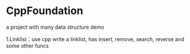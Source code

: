# CppFoundation
a project with many data structure demo

1.Linklist：use cpp write a linklist, has insert, remove, search, reverse and some other funcs
